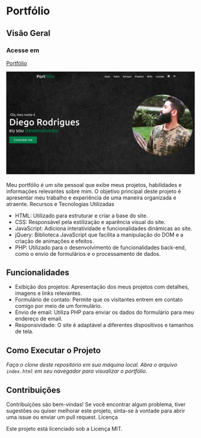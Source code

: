 # Portfólio

## Visão Geral

### Acesse em
<a href="https://portfolio-02-pi.vercel.app" target="_blank">Portfólio</a>

<img src="app/assets/image/screenshot.png" alt="Screenshot do meu currículo">
<br><br>
Meu portfólio é um site pessoal que exibe meus projetos, habilidades e informações relevantes sobre mim. O objetivo principal deste projeto é apresentar meu trabalho e experiência de uma maneira organizada e atraente.
Recursos e Tecnologias Utilizadas

- HTML: Utilizado para estruturar e criar a base do site.
- CSS: Responsável pela estilização e aparência visual do site.
- JavaScript: Adiciona interatividade e funcionalidades dinâmicas ao site.
- jQuery: Biblioteca JavaScript que facilita a manipulação do DOM e a criação de animações e efeitos.
- PHP: Utilizado para o desenvolvimento de funcionalidades back-end, como o envio de formulários e o processamento de dados.

## Funcionalidades

- Exibição dos projetos: Apresentação dos meus projetos com detalhes, imagens e links relevantes.
- Formulário de contato: Permite que os visitantes entrem em contato comigo por meio de um formulário.
- Envio de email: Utiliza PHP para enviar os dados do formulário para meu endereço de email.
- Responsividade: O site é adaptável a diferentes dispositivos e tamanhos de tela.

## Como Executar o Projeto

*Faça o clone deste repositório em sua máquina local.
Abra o arquivo `index.html` em seu navegador para visualizar o portfólio.*

## Contribuições

Contribuições são bem-vindas! Se você encontrar algum problema, tiver sugestões ou quiser melhorar este projeto, sinta-se à vontade para abrir uma issue ou enviar um pull request.
Licença

Este projeto está licenciado sob a Licença MIT.
